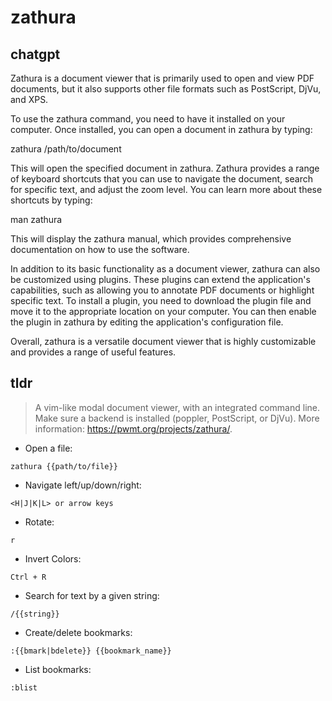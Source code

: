 # zathura 
## chatgpt 
Zathura is a document viewer that is primarily used to open and view PDF documents, but it also supports other file formats such as PostScript, DjVu, and XPS. 

To use the zathura command, you need to have it installed on your computer. Once installed, you can open a document in zathura by typing:

zathura /path/to/document

This will open the specified document in zathura. Zathura provides a range of keyboard shortcuts that you can use to navigate the document, search for specific text, and adjust the zoom level. You can learn more about these shortcuts by typing:

man zathura

This will display the zathura manual, which provides comprehensive documentation on how to use the software. 

In addition to its basic functionality as a document viewer, zathura can also be customized using plugins. These plugins can extend the application's capabilities, such as allowing you to annotate PDF documents or highlight specific text. To install a plugin, you need to download the plugin file and move it to the appropriate location on your computer. You can then enable the plugin in zathura by editing the application's configuration file. 

Overall, zathura is a versatile document viewer that is highly customizable and provides a range of useful features. 

## tldr 
 
> A vim-like modal document viewer, with an integrated command line.
> Make sure a backend is installed (poppler, PostScript, or DjVu).
> More information: <https://pwmt.org/projects/zathura/>.

- Open a file:

`zathura {{path/to/file}}`

- Navigate left/up/down/right:

`<H|J|K|L> or arrow keys`

- Rotate:

`r`

- Invert Colors:

`Ctrl + R`

- Search for text by a given string:

`/{{string}}`

- Create/delete bookmarks:

`:{{bmark|bdelete}} {{bookmark_name}}`

- List bookmarks:

`:blist`
